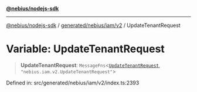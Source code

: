 [**@nebius/nodejs-sdk**](../../../../../README.md)

***

[@nebius/nodejs-sdk](../../../../../README.md) / [generated/nebius/iam/v2](../README.md) / UpdateTenantRequest

# Variable: UpdateTenantRequest

> **UpdateTenantRequest**: `MessageFns`\<[`UpdateTenantRequest`](../interfaces/UpdateTenantRequest.md), `"nebius.iam.v2.UpdateTenantRequest"`\>

Defined in: src/generated/nebius/iam/v2/index.ts:2393

